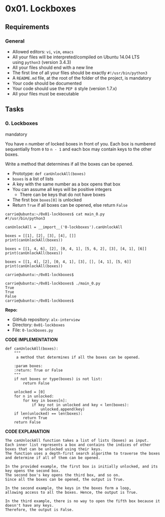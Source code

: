 0x01. Lockboxes
===============

Requirements
------------

### General

- Allowed editors: `vi`, `vim`, `emacs`
- All your files will be interpreted/compiled on Ubuntu 14.04 LTS using `python3` (version 3.4.3)
- All your files should end with a new line
- The first line of all your files should be exactly `#!/usr/bin/python3`
- A `README.md` file, at the root of the folder of the project, is mandatory
- Your code should be documented
- Your code should use the `PEP 8` style (version 1.7.x)
- All your files must be executable

Tasks
-----

### 0\. Lockboxes

mandatory

You have `n` number of locked boxes in front of you. Each box is numbered sequentially from `0` to `n - 1` and each box may contain keys to the other boxes.

Write a method that determines if all the boxes can be opened.

- Prototype: `def canUnlockAll(boxes)`
- `boxes` is a list of lists
- A key with the same number as a box opens that box
- You can assume all keys will be positive integers
  - There can be keys that do not have boxes
- The first box `boxes[0]` is unlocked
- Return `True` if all boxes can be opened, else return `False`

```
carrie@ubuntu:~/0x01-lockboxes$ cat main_0.py
#!/usr/bin/python3

canUnlockAll = __import__('0-lockboxes').canUnlockAll

boxes = [[1], [2], [3], [4], []]
print(canUnlockAll(boxes))

boxes = [[1, 4, 6], [2], [0, 4, 1], [5, 6, 2], [3], [4, 1], [6]]
print(canUnlockAll(boxes))

boxes = [[1, 4], [2], [0, 4, 1], [3], [], [4, 1], [5, 6]]
print(canUnlockAll(boxes))

carrie@ubuntu:~/0x01-lockboxes$

```

```
carrie@ubuntu:~/0x01-lockboxes$ ./main_0.py
True
True
False
carrie@ubuntu:~/0x01-lockboxes$

```

**Repo:**

- GitHub repository: `alx-interview`
- Directory: `0x01-lockboxes`
- File: `0-lockboxes.py`

**CODE IMPLEMENTATION**

```
def canUnlockAll(boxes):
    """
     a method that determines if all the boxes can be opened.

    :param boxes:
    :return: True or False
    """
    if not boxes or type(boxes) is not list:
        return False

    unlocked = [0]
    for n in unlocked:
        for key in boxes[n]:
            if key not in unlocked and key < len(boxes):
                unlocked.append(key)
    if len(unlocked) == len(boxes):
        return True
    return False
```

**CODE EXPLANATION**

```
The canUnlockAll function takes a list of lists (boxes) as input.
Each inner list represents a box and contains the indices of other boxes that can be unlocked using their keys.
The function uses a depth-first search algorithm to traverse the boxes and determine if all of them can be opened.

In the provided example, the first box is initially unlocked, and its key opens the second box.
The second box's key opens the third box, and so on.
Since all the boxes can be opened, the output is True.

In the second example, the keys in the boxes form a loop,
allowing access to all the boxes. Hence, the output is True.

In the third example, there is no way to open the fifth box because it doesn't have any keys.
Therefore, the output is False.

```
